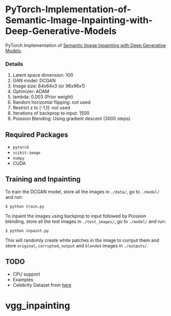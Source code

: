# PyTorch-Implementation-of-Semantic-Image-Inpainting-with-Deep-Generative-Models

PyTorch Implementation of <a href="http://openaccess.thecvf.com/content_cvpr_2017/papers/Yeh_Semantic_Image_Inpainting_CVPR_2017_paper.pdf">Semantic Image Inpainting with Deep Generative Models</a>.


### Details
1. Latent space dimension: 100
2. GAN model: DCGAN
3. Image size: 64x64x3 (or 96x96x1)
4. Optimizer: ADAM 
5. lambda: 0.003 (Prior weight)
6. Random horizontal flipping: not used
7. Restrict z to [-1,1]: not used
8. Iterations of backprop to input: 1500
9. Poission Blending: Using gradient descent (3000 steps)

## Required Packages
* `pytorch`
* `scikit-image`
* `numpy`
* CUDA

## Training and Inpainting

To train the DCGAN model, store all the images in `./data/`, go to `./model/` and run:

```
$ python train.py
```

To inpaint the images using backprop to input followed by Poission blending, store all the test images in `./test_images/`, go to `./model/` and run:

```
$ python inpaint.py
```

This will randomly create white patches in the image to corrput them and store `original`, `corrupted`, `output` and `blended` images in `./outputs/`.

## TODO

* CPU support
* Examples
* Celebrity Dataset from <a href="https://www.microsoft.com/en-us/research/project/msra-cfw-data-set-of-celebrity-faces-on-the-web/">here</a>
# vgg_inpainting
